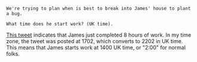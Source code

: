 
```
We're trying to plan when is best to break into James' house to plant a bug.

What time does he start work? (UK time).
```

[This tweet](https://twitter.com/jammymarkson/status/1226989808783888384) indicates that James just completed 8 hours of work. In my time zone, the tweet was posted at 1702, which converts to 2202 in UK time. This means that James starts work at 1400 UK time, or "2:00" for normal folks.
